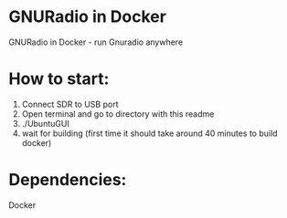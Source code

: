 # GNURadio in Docker
GNURadio in Docker - run Gnuradio anywhere

# How to start:

1) Connect SDR to USB port
2) Open terminal and go to directory with this readme
3) ./UbuntuGUI
4) wait for building (first time it should take around 40 minutes to build docker)

# Dependencies:
Docker
